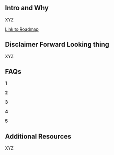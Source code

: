 ## Intro and Why
XYZ

[Link to Roadmap](https://github.com/users/jmacagno/projects/1)

## Disclaimer Forward Looking thing
XYZ

## FAQs
**1**

**2**

**3**

**4**

**5**

## Additional Resources
XYZ

